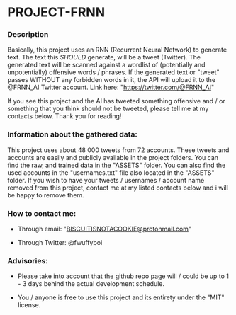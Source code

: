 # PROJECT-FRNN

### Description
Basically, this project uses an RNN (Recurrent Neural Network) to generate text. 
The text this *SHOULD* generate, will be a tweet (Twitter).
The generated text will be scanned against a wordlist of (potentially and unpotentially) offensive words / phrases.
If the generated text or "tweet" passes WITHOUT any forbidden words in it, the API will upload it to the @FRNN_AI Twitter account. Link here: "https://twitter.com/@FRNN_AI"

If you see this project and the AI has tweeted something offensive and / or something that you think should not be tweeted, 
please tell me at my contacts below. Thank you for reading!


### Information about the gathered data:
This project uses about 48 000 tweets from 72 accounts. 
These tweets and accounts are easily and publicly available in the project folders. 
You can find the raw, and trained data in the "ASSETS" folder. 
You can also find the used accounts in the "usernames.txt" file also located in the "ASSETS" folder. 
If you wish to have your tweets / usernames / account name removed from this project, contact me at my listed contacts below and i will be happy to remove them.


### How to contact me:
- Through email: "BISCUITISNOTACOOKIE@protonmail.com"

- Through Twitter: @fwuffyboi


### Advisories:
- Please take into account that the github repo page will / could be up to 1 - 3 days behind the actual development schedule.

- You / anyone is free to use this project and its entirety under the "MIT" license.
